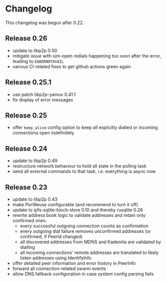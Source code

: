# Changelog

This changelog was begun after 0.22.

## Release 0.26

- update to libp2p 0.50
- mitigate issue with sim-open redials happening too soon after the error, leading to `EADDRNOTAVAIL`
- various CI-related fixes to get github actions green again

## Release 0.25.1

- use patch libp2p-yamux 0.41.1
- fix display of error messages

## Release 0.25

- offer `keep_alive` config option to keep all explicitly dialled or incoming connections open indefinitely

## Release 0.24

- update to libp2p 0.49
- restructure network behaviour to hold all state in the polling task
- send all external commands to that task, i.e. everything is async now

## Release 0.23

- update to libp2p 0.43
- make PortReuse configurable (and recommend to turn it off)
- update to ipfs-sqlite-block-store 0.10 and thereby rusqlite 0.26
- rewrite address book logic to validate addresses and retain only confirmed ones:
  - every successful outgoing connection counts as confirmation
  - every outgoing dial failure removes unconfirmed addresses (or confirmed, if PeerId changed)
  - all discovered addresses from MDNS and Kademlia are validated by dialling
  - all incoming connections’ remote addresses are translated to likely listen addresses using IdentifyInfo
- offer detailed peer information and error history in PeerInfo
- forward all connection-related swarm events
- allow DNS fallback configuration in case system config parsing fails
